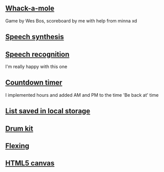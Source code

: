 ## [Whack-a-mole](https://github.com/Tariqk26/JavaScript30/blob/6b6adc69beeadb5916b769bf9b6b0fe8638ec758/30%20-%20Whack%20A%20Mole/index.html)
Game by Wes Bos, scoreboard by me with help from minna xd

## [Speech synthesis](./23%20-%20Speech%20Synthesis/index.html)

## [Speech recognition](./20%20-%20Speech%20Detection/index.html)
I'm really happy with this one

## [Countdown timer](./29%20-%20Countdown%20Timer/index.html)
I implemented hours and added AM and PM to the time 'Be back at' time

## [List saved in local storage](./15%20-%20LocalStorage/index.html)

## [Drum kit](./01%20-%20JavaScript%20Drum%20Kit/index.html)

## [Flexing](./05%20-%20Flex%20Panel%20Gallery/index.html)

## [HTML5 canvas](./08%20-%20Fun%20with%20HTML5%20Canvas/index.html)
